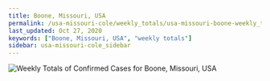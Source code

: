 ```yaml
---
title: Boone, Missouri, USA
permalink: /usa-missouri-cole/weekly_totals/usa-missouri-boone-weekly_totals.html
last_updated: Oct 27, 2020
keywords: ["Boone, Missouri, USA", "weekly totals"]
sidebar: usa-missouri-cole_sidebar
---
```


![Weekly Totals of Confirmed Cases for Boone, Missouri, USA](/covid_tracker/images/graphs/usa-missouri-boone-weekly_totals_graph.png)
